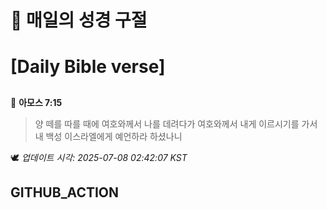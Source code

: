 # 🙏 매일의 성경 구절
# [Daily Bible verse]
##
<!-- START_BIBLE_VERSE -->
📖 **아모스 7:15**
> 양 떼를 따를 때에 여호와께서 나를 데려다가 여호와께서 내게 이르시기를 가서 내 백성 이스라엘에게 예언하라 하셨나니

🕊️ _업데이트 시각: 2025-07-08 02:42:07 KST_
  <!-- END_BIBLE_VERSE -->
## GITHUB_ACTION
